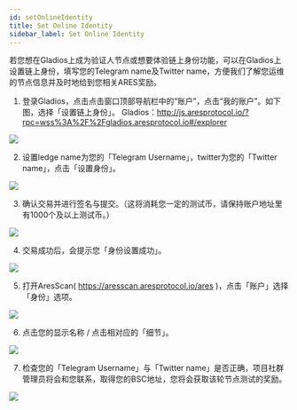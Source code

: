 ```yaml
---
id: setOnlineIdentity
title: Set Online Identity
sidebar_label: Set Online Identity
---
```


若您想在Gladios上成为验证人节点或想要体验链上身份功能，可以在Gladios上设置链上身份，填写您的Telegram name及Twitter name，方便我们了解您运维的节点信息并及时地给到您相关ARES奖励。

1. 登录Gladios，点击点击窗口顶部导航栏中的“账户”，点击“我的账户”。如下图，选择「设置链上身份」。
   Gladios：http://js.aresprotocol.io/?rpc=wss%3A%2F%2Fgladios.aresprotocol.io#/explorer

![](assets/build/281.png)

2. 设置ledge name为您的「Telegram Username」，twitter为您的「Twitter  name」，点击「设置身份」。

![](assets/build/282.png)

3. 确认交易并进行签名与提交。（这将消耗您一定的测试币，请保持账户地址里有1000个及以上测试币。）

![](assets/build/283.png)

4. 交易成功后，会提示您「身份设置成功」。

![](assets/build/284.png)

5. 打开AresScan( https://aresscan.aresprotocol.io/ares )，点击「账户」选择「身份」选项。

![](assets/build/285.png)

6. 点击您的显示名称 / 点击相对应的「细节」。

![](assets/build/286.png)

7. 检查您的「Telegram Username」与「Twitter  name」是否正确，项目社群管理员将会和您联系，取得您的BSC地址，您将会获取该轮节点测试的奖励。

![](assets/build/287.png)




